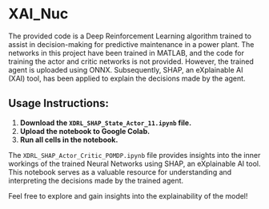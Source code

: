 # XAI_Nuc

The provided code is a Deep Reinforcement Learning algorithm trained to assist in decision-making for predictive maintenance in a power plant. The networks in this project have been trained in MATLAB, and the code for training the actor and critic networks is not provided. However, the trained agent is uploaded using ONNX. Subsequently, SHAP, an eXplainable AI (XAI) tool, has been applied to explain the decisions made by the agent.

## Usage Instructions:

1. **Download the `XDRL_SHAP_State_Actor_11.ipynb` file.**
2. **Upload the notebook to Google Colab.**
3. **Run all cells in the notebook.**

The `XDRL_SHAP_Actor_Critic_POMDP.ipynb` file provides insights into the inner workings of the trained Neural Networks using SHAP, an eXplainable AI tool. This notebook serves as a valuable resource for understanding and interpreting the decisions made by the trained agent.

Feel free to explore and gain insights into the explainability of the model!

